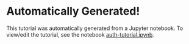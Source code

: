 # Automatically Generated!

This tutorial was automatically generated from a Jupyter notebook.
To view/edit the tutorial, see the notebook [auth-tutorial.ipynb](../notebooks/auth-tutorial.ipynb).

